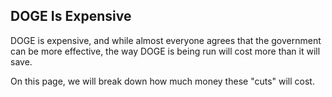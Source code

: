 ## DOGE Is Expensive

<!--
*
-->
DOGE is expensive, and while almost everyone agrees that the government can be more effective, the way DOGE is being run will cost more than it will save.

On this page, we will break down how much money these "cuts" will cost.
